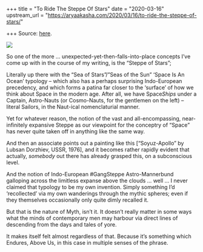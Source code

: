 +++
title = "To Ride The Steppe Of Stars"
date = "2020-03-16"
upstream_url = "https://aryaakasha.com/2020/03/16/to-ride-the-steppe-of-stars/"

+++
Source: [here](https://aryaakasha.com/2020/03/16/to-ride-the-steppe-of-stars/).

![](https://aryaakasha.files.wordpress.com/2020/03/89774889_10163138553235574_7521721073809752064_o.jpg?w=1024)

So one of the more … unexpected-yet-then-falls-into-place concepts I’ve
come up with in the course of my writing, is the “Steppe of Stars”;

Literally up there with the “Sea of Stars”/”Seas of the Sun” ‘Space Is
An Ocean’ typology – which also has a perhaps surprising Indo-European
precedency, and which forms a patina far closer to the ‘surface’ of how
we think about Space in the modern age. After all, we have Space*Ships*
under a Captain, Astro-Nauts (or Cosmo-Nauts, for the gentlemen on the
left) – literal Sailors, in the Naut-ical nomenclaturial manner.

Yet for whatever reason, the notion of the vast and all-encompassing,
near-infinitely expansive Steppe as our viewpoint for the conceptry of
“Space” has never quite taken off in anything like the same way.

And then an associate points out a painting like this \[“Soyuz-Apollo”
by Lubsan Dorzhiev, USSR, 1976\], and it becomes rather rapidly evident
that actually, *somebody* out there has already grasped this, on a
subconscious level.

And the notion of Indo-European #GangSteppe Astro-Mannerbund galloping
across the limitless expanse above the clouds … well … I never claimed
that typology to be my own invention. Simply something I’d ‘recollected’
via my own wanderings through the mythic spheres; even if they
themselves occasionally only quite dimly recalled it.

But that is the nature of Myth, isn’t it. It doesn’t really matter in
some ways what the minds of contemporary men may harbour via direct
lines of descending from the days and tales of yore.

It makes itself felt almost regardless of that. Because it’s something
which Endures, Above Us, in this case in multiple senses of the phrase.
